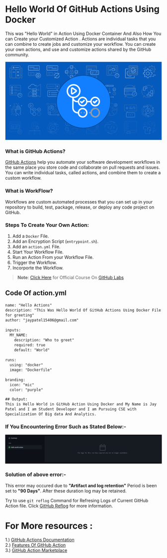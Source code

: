 # Hello World Of GitHub Actions Using Docker

This was "Hello World" in Action Using Docker Container And Also How You can Create your Customized Action . Actions are individual tasks that you can combine to create jobs and customize your workflow. You can create your own actions, and use and customize actions shared by the GitHub community. 

![GitHub Actions](https://github.com/jaypatel15406/Hello-World-GitHub-Action-Docker/blob/main/action.png)

### What is GitHub Actions?
[GitHub Actions](https://help.github.com/en/actions/getting-started-with-github-actions/about-github-actions) help you automate your software development workflows in the same place you store code and collaborate on pull requests and issues. You can write individual tasks, called actions, and combine them to create a custom workflow. 

### What is WorkFlow?
Workflows are custom automated processes that you can set up in your repository to build, test, package, release, or deploy any code project on GitHub.

### Steps To Create Your Own Action:
1. Add a ```Docker``` File.
2. Add an Encryption Script (```entrypoint.sh```).
3. Add an ```action.yml``` File.
4. Start Your Workflow File.
5. Run an Action From your Workflow File.
6. Trigger the Workflow.
7. Incorporte the Workflow.

> **Note**: [Click Here](https://lab.github.com/github/hello-github-actions!) for Official Course On [GitHub Labs](https://lab.github.com/)

## Code Of action.yml

```
name: "Hello Actions"
description: "This Was Hello World Of GitHub Actions Using Docker File for greeting"
author: "jaypatel15406@gmail.com"

inputs:
  MY_NAME:
    description: "Who to greet"
    required: true
    default: "World"

runs:
  using: "docker"
  image: "Dockerfile"

branding:
  icon: "mic"
  color: "purple"
```

```
## Output:
This is Hello World in GitHub Action Using Docker and My Name is Jay Patel and I am Student Developer and I am Pursuing CSE with Specialization Of Big data And Analytics.
```

### If You Encountering Error Such as Stated Below:-
![Error Image](https://github.com/jaypatel15406/Hello-World-GitHub-Action-Docker/blob/main/actions-error-image.PNG)

### Solution of above error:-

This error may occured due to **"Artifact and log retention"** Period is been set to **"90 Days"**. After these duration log may be retained. 

Try to use ```git reflog``` Command for Refresing Logs of Current GitHub Action file. Click [GitHub Reflog](https://git-scm.com/docs/git-reflog) for more information.   

# For More resources :

1.) [GitHub Actions Documentation](https://github.com/actions) <br/>
2.) [Features Of GitHub Action](https://github.com/features/actions) <br/>
3.) [GitHub Action Marketplace](https://github.com/marketplace?type=actions)
